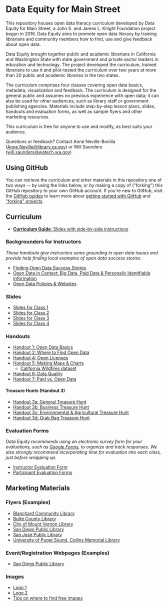 # Data Equity for Main Street

This repository houses open data literacy curriculum developed by Data Equity for Main Street, a John S. and James L. Knight Foundation project begun in 2016. Data Equity aims to promote open data literacy by training librarians and community members how to find, use and give feedback about open data.

Data Equity brought together public and academic librarians in California and Washington State with state government and private sector leaders in education and technology. The project developed the curriculum, trained librarians to use it and pilot-tested the curriculum over two years at more than 20 public and academic libraries in the two states.

The curriculum comprises four classes covering open data basics, metadata, visualization and feedback. The curriculum is designed for the general public and assumes no previous experience with open data; it can also be used for other audiences, such as library staff or government publishing agencies. Materials include step-by-step lesson plans, slides, handouts and evaluation forms, as well as sample flyers and other marketing resources.

This curriculum is free for anyone to use and modify, as best suits your audience. 

Questions or feedback? Contact Anne Neville-Bonilla (Anne.Neville@library.ca.gov) or Will Saunders (will.saunders@watech.wa.gov)

## Using GitHub 
You can retrieve the curriculum and other materials in this repository one of two ways -- by using the links below, or by making a copy of ("forking") this GitHub repository to your own GitHub account. If you're new to GitHub, visit the [GitHub guides](https://guides.github.com/) to learn more about [getting started with GitHub](https://guides.github.com/activities/hello-world/) and ["forking" projects](https://guides.github.com/activities/forking/).

## Curriculum
- [**Curriculum Guide**: Slides with side-by-side instructions](https://docs.google.com/document/d/1pcqqn3EQzWJD6yCzlT6HR4sPhaQCORflruH0b4W18-A/edit#)

### Backgrounders for Instructors
*These handouts give instructors some grounding in open data issues and provide help finding local examples of open data success stories.*
- [Finding Open Data Success Stories](https://docs.google.com/document/d/1OKFddqoYJj1jo7Pi0PBZdKx7b38toUCZTJ327ztgCjw/edit?usp=sharing)
- [Open Data in Context: Big Data, Paid Data & Personally Identifiable Information](https://docs.google.com/document/d/1pVulnVN3j-SJSy1u8R9S_qoneHIeJ-EZvhOoPEMj56E/edit?usp=sharing)
- [Open Data Policies & Websites](https://docs.google.com/document/d/1_wwLKF0KENYa_2rryq3tbwKbMVk41PgJlLGS0HrR9cI/edit?usp=sharing)

### Slides
- [Slides for Class 1](https://docs.google.com/presentation/d/1plQPf5cBsxsvo3RXQkA1iZPRJmN60DuRsRQc98RonQs/edit#slide=id.g25165cb096_4_2756) 
- [Slides for Class 2](https://docs.google.com/presentation/d/1LoxSZuZ7U8I34SQ_Nu9rRhoA0XL32O8yUG2YaKTaw7Y/edit#slide=id.g247ef6a410_0_5)
- [Slides for Class 3](https://docs.google.com/presentation/d/1G0IfeWVWpzQcfjzE8LEVHtQPHYw2ZBmXcet0a-tk7zI/edit#slide=id.g247f2d9a92_0_99)
- [Slides for Class 4](https://docs.google.com/presentation/d/1yhUyo4huFnxiIBvo3RsEVlj7xzxmH1laDGCSkYDoGtA/edit#slide=id.g247e79edad_0_0)

### Handouts
- [Handout 1: Open Data Basics](https://docs.google.com/document/d/18JrNqzUFBzjuH1SFpSOJIT01CYPwi_wu1K-ZOwXMDOA/edit?usp=sharing)
- [Handout 2: Where to Find Open Data](https://docs.google.com/document/d/13ON3H85VdNEX5nWG70eACTNVcKlHKhmEmSK6s7RIMf4/edit?usp=sharing)
- [Handout 4: Open Licenses](https://drive.google.com/file/d/0B8WR82J3b3O1XzE3UHE2cjdnOUk/view)
- [Handout 5: Making Maps & Charts](https://drive.google.com/file/d/1djyKY56cLhWAY0GKstLEXYvEtKdRZJMl/view?usp=sharing)
    - [California Wildfires dataset](https://github.com/Data-Equity/DataEquityForMainStreet/blob/master/Curriculum(IncludesEvaluationMaterials)/Handouts/Datasets/2015CaliforniaWildfires.csv)
- [Handout 6: Data Quality](https://docs.google.com/document/d/1G-OvbaGTFptKowM-mwSxuTNatvAT1CTFEATy9kwlBGM/edit?usp=sharing)
- [Handout 7: Paid vs. Open Data](https://docs.google.com/document/d/1BnExS6xvyCqKCrJAU0bYrvyrSbPVBQP2s10kvsXaA6w/edit?usp=sharing)
#### Treasure Hunts (Handout 3)
- [Handout 3a: General Treasure Hunt](https://docs.google.com/document/d/1oX7Cjn-B6aovkYhEHdj0IiqoXNeuHhsMxF-B24zjA6E/edit?usp=sharing)
- [Handout 3b: Business Treasure Hunt](https://docs.google.com/document/d/1NCD4wtNh-QasXnJkeBBedbTfChB94uJpbwOW8TYAMKs/edit?usp=sharing)
- [Handout 3c: Environmental & Agricultural Treasure Hunt](https://docs.google.com/document/d/1snQvsq1-rA8GCdS2gsLi26vfrjWAw2X4lRCD_JGTtyY/edit?usp=sharing)
- [Handout 3d: Grab Bag Treasure Hunt](https://docs.google.com/document/d/1knC7AY4BV9wlvgjYhkjFvZdusUVI1HNqagLDGGYL_bc/edit?usp=sharing)

### Evaluation Forms
*Data Equity recommends using an electronic survey form for your evaluations, such as [Google Forms](https://docs.google.com/forms/u/0/), to organize and track responses. We also strongly recommend incorporating time for evaluation into each class, just before wrapping up.*
- [Instructor Evaluation Form](https://docs.google.com/document/d/1kbcA5EUg8izEECjzS2scJYd4u67Voh5TzodN6pJ8JTk/edit?usp=sharing)
- [Participant Evaluation Forms](https://docs.google.com/document/d/1P8ANWEYwSO85e7POTts3xzJfD4h0oY-vkS3HR2fRuw8/edit?usp=sharing)

## Marketing Materials

### Flyers (Examples)
- [Blanchard Community Library](https://drive.google.com/file/d/1duey64fWVr0_MbZtWDIBBGqZEs0XA5uy/view?usp=sharing)
- [Butte County Library](https://drive.google.com/file/d/1mvpDr_VLynWr5HavIUrDkDTJHqxsj2HD/view?usp=sharing)
- [City of Mount Vernon Library](https://drive.google.com/file/d/1OSWl13zzgR8TU2B3dJmFH4VJ0Ngoeyxq/view?usp=sharing)
- [San Diego Public Library](https://drive.google.com/file/d/1k9gvBDPORKWFLKb7R-LXLsYieeXWAaQQ/view?usp=sharing)
- [San Jose Public Library](https://drive.google.com/file/d/1Gj7bz_xv2QkwblnXqnn8BKoeHLFi-x10/view?usp=sharing)
- [University of Puget Sound, Collins Memorial Library](https://drive.google.com/file/d/1D9cpyVEs2ItysF7we89613i8tKP1_2yy/view?usp=sharing)

### Event/Registration Webpages (Examples)
- [San Diego Public Library](https://sandiego.librarymarket.com/connect-open-data-2)

### Images
- [Logo 1](https://drive.google.com/file/d/1evwpzIXac_6aZbuctfMW8IimTz2gmiC7/view?usp=sharing)
- [Logo 2](https://pixabay.com/en/security-secure-technology-safety-2168234/)
- [Tips on where to find free images](https://docs.google.com/document/d/16y_iGJnOhp-__JgPE5Z1BBFnQQBgwBPHK50hJL53HJY/edit?usp=sharing)





